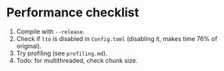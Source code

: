 # Performance checklist

1. Compile with `--release`.
2. Check if `lto` is disabled in `Config.toml` (disabling it, makes time 76% of original).
3. Try profiling (see `profiling.md`).
4. Todo: for multithreaded, check chunk size.